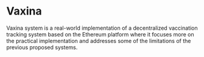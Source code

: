 # Vaxina
Vaxina system is a real-world implementation of a decentralized vaccination tracking system based on the Ethereum platform where it focuses more on the practical implementation and addresses some of the limitations of the previous proposed systems.
